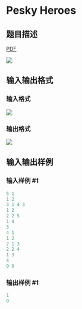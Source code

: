 # Pesky Heroes

## 题目描述

[problemUrl]: https://uva.onlinejudge.org/index.php?option=com_onlinejudge&Itemid=8&category=242&page=show_problem&problem=3232

[PDF](https://uva.onlinejudge.org/external/120/p12080.pdf)

![](https://cdn.luogu.com.cn/upload/vjudge_pic/UVA12080/536bd29688017eacc73f417eb6205990c0c61d35.png)

## 输入输出格式

### 输入格式

![](https://cdn.luogu.com.cn/upload/vjudge_pic/UVA12080/b4a587c4c77d8c6733d091d90af8d90a8505c6f4.png)

### 输出格式

![](https://cdn.luogu.com.cn/upload/vjudge_pic/UVA12080/b9cce916114ffd40b7d8a2792f78b0aff99ca668.png)

## 输入输出样例

### 输入样例 #1

```cpp
5 1
1 2
3 1 4 3
1 2
2 2 5
1 4
3
4 1
1 2
2 1 3
2 2 4
1 3
4
0 0
```


### 输出样例 #1

```cpp
1
0
```


